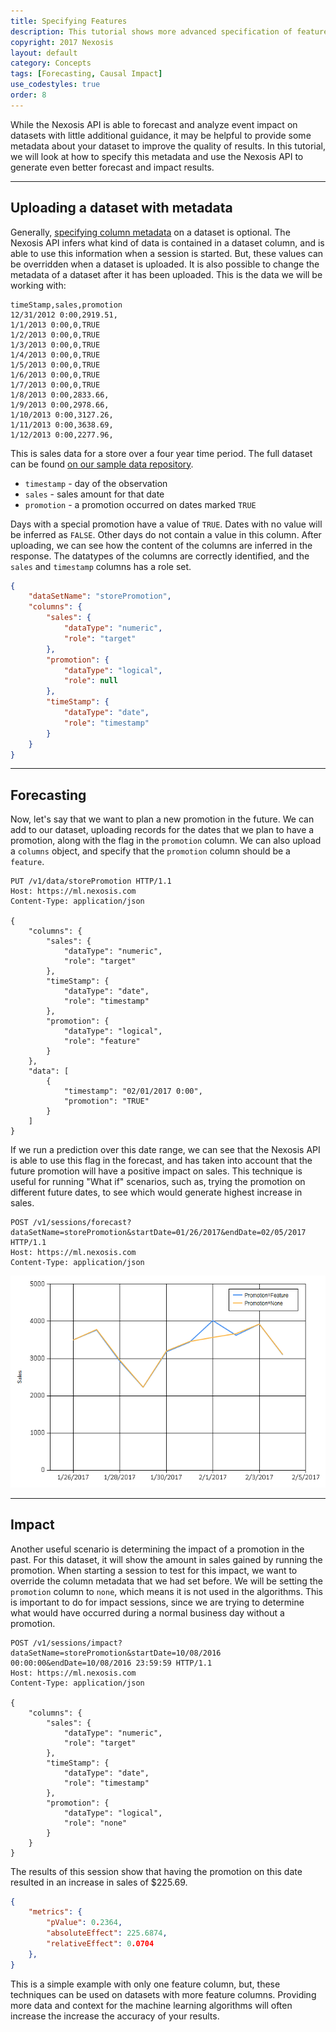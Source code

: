 ```yaml
---
title: Specifying Features
description: This tutorial shows more advanced specification of features and column metadata
copyright: 2017 Nexosis
layout: default
category: Concepts
tags: [Forecasting, Causal Impact]
use_codestyles: true
order: 8
---
```


While the Nexosis API is able to forecast and analyze event impact on datasets with little additional guidance, it may be helpful to provide some metadata about your dataset to improve the quality of results.  In this tutorial, we will look at how to specify this metadata and use the Nexosis API to generate even better forecast and impact results.

----

## Uploading a dataset with metadata

Generally, [specifying column metadata](columnmetadata) on a dataset is optional.  The Nexosis API infers what kind of data is contained in a dataset column, and is able to use this information when a session is started.  But, these values can be overridden when a dataset is uploaded.  It is also possible to change the metadata of a dataset after it has been uploaded.  This is the data we will be working with:

``` csv
timeStamp,sales,promotion
12/31/2012 0:00,2919.51,
1/1/2013 0:00,0,TRUE
1/2/2013 0:00,0,TRUE
1/3/2013 0:00,0,TRUE
1/4/2013 0:00,0,TRUE
1/5/2013 0:00,0,TRUE
1/6/2013 0:00,0,TRUE
1/7/2013 0:00,0,TRUE
1/8/2013 0:00,2833.66,
1/9/2013 0:00,2978.66,
1/10/2013 0:00,3127.26,
1/11/2013 0:00,3638.69,
1/12/2013 0:00,2277.96,
```

This is sales data for a store over a four year time period.  The full dataset can be found [on our sample data repository](https://raw.githubusercontent.com/Nexosis/sampledata/master/LocationD-promotions.csv).

- `timestamp` - day of the observation
- `sales` - sales amount for that date
- `promotion` - a promotion occurred on dates marked `TRUE`

Days with a special promotion have a value of `TRUE`.  Dates with no value will be inferred as `FALSE`.  Other days do not contain a value in this column.  After uploading, we can see how the content of the columns are inferred in the response.  The datatypes of the columns are correctly identified, and the `sales` and `timestamp` columns has a role set.

``` json
{
    "dataSetName": "storePromotion",
    "columns": {
        "sales": {
            "dataType": "numeric",
            "role": "target"
        },
        "promotion": {
            "dataType": "logical",
            "role": null
        },
        "timeStamp": {
            "dataType": "date",
            "role": "timestamp"
        }
    }
}
```

----

## Forecasting

Now, let's say that we want to plan a new promotion in the future.  We can add to our dataset, uploading records for the dates that we plan to have a promotion, along with the flag in the `promotion` column.  We can also upload a `columns` object, and specify that the `promotion` column should be a `feature`.

``` http
PUT /v1/data/storePromotion HTTP/1.1
Host: https://ml.nexosis.com
Content-Type: application/json

{
    "columns": {
        "sales": {
            "dataType": "numeric",
            "role": "target"
        },
        "timeStamp": {
            "dataType": "date",
            "role": "timestamp"
        },
        "promotion": {
            "dataType": "logical",
            "role": "feature"
        }
    },
    "data": [
        {
            "timestamp": "02/01/2017 0:00",
            "promotion": "TRUE"
        }
    ]
}
```

If we run a prediction over this date range, we can see that the Nexosis API is able to use this flag in the forecast, and has taken into account that the future promotion will have a positive impact on sales.  This technique is useful for running "What if" scenarios, such as, trying the promotion on different future dates, to see which would generate highest increase in sales.

``` http
POST /v1/sessions/forecast?dataSetName=storePromotion&startDate=01/26/2017&endDate=02/05/2017 HTTP/1.1
Host: https://ml.nexosis.com
Content-Type: application/json
```

<img src="../assets/img/ColumnMetadataForecast.png" alt="Line chart of forecast results" class="responsive">

----

## Impact

Another useful scenario is determining the impact of a promotion in the past.  For this dataset, it will show the amount in sales gained by running the promotion.  When starting a session to test for this impact, we want to override the column metadata that we had set before.  We will be setting the `promotion` column to `none`, which means it is not used in the algorithms.  This is important to do for impact sessions, since we are trying to determine what would have occurred during a normal business day without a promotion.

``` http
POST /v1/sessions/impact?dataSetName=storePromotion&startDate=10/08/2016 00:00:00&endDate=10/08/2016 23:59:59 HTTP/1.1
Host: https://ml.nexosis.com
Content-Type: application/json

{
    "columns": {
        "sales": {
            "dataType": "numeric",
            "role": "target"
        },
        "timeStamp": {
            "dataType": "date",
            "role": "timestamp"
        },
        "promotion": {
            "dataType": "logical",
            "role": "none"
        }
    }
}
```

The results of this session show that having the promotion on this date resulted in an increase in sales of $225.69.

``` json
{
    "metrics": {
        "pValue": 0.2364,
        "absoluteEffect": 225.6874,
        "relativeEffect": 0.0704
    },
}
```

This is a simple example with only one feature column, but, these techniques can be used on datasets with more feature columns. Providing more data and context for the machine learning algorithms will often increase the increase the accuracy of your results.
